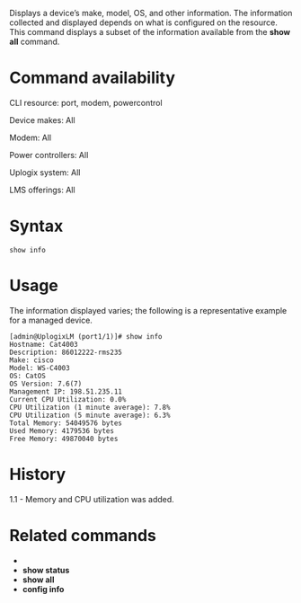 <!-- 5.4 -->

Displays a device’s make, model, OS, and other information. The information collected and displayed depends on what is configured on the resource. This command displays a subset of the information available from the **show all** command.

# Command availability 

CLI resource: port, modem, powercontrol

Device makes: All

Modem: All

Power controllers: All

Uplogix system: All

LMS offerings: All

# Syntax 

```
show info
```

# Usage 
The information displayed varies; the following is a representative example for a managed device.

```
[admin@UplogixLM (port1/1)]# show info
Hostname: Cat4003
Description: 86012222-rms235
Make: cisco
Model: WS-C4003
OS: CatOS
OS Version: 7.6(7)
Management IP: 198.51.235.11
Current CPU Utilization: 0.0%
CPU Utilization (1 minute average): 7.8%
CPU Utilization (5 minute average): 6.3%
Total Memory: 54049576 bytes
Used Memory: 4179536 bytes
Free Memory: 49870040 bytes
```

# History 

1.1 - Memory and CPU utilization was added. 

# Related commands 
- 
- **show status**
- **show all**
- **config info**
